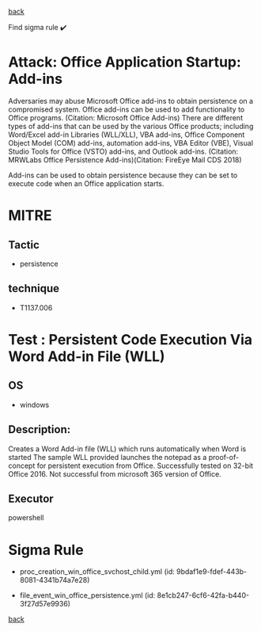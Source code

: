 
[back](../index.md)

Find sigma rule :heavy_check_mark: 

# Attack: Office Application Startup: Add-ins 

Adversaries may abuse Microsoft Office add-ins to obtain persistence on a compromised system. Office add-ins can be used to add functionality to Office programs. (Citation: Microsoft Office Add-ins) There are different types of add-ins that can be used by the various Office products; including Word/Excel add-in Libraries (WLL/XLL), VBA add-ins, Office Component Object Model (COM) add-ins, automation add-ins, VBA Editor (VBE), Visual Studio Tools for Office (VSTO) add-ins, and Outlook add-ins. (Citation: MRWLabs Office Persistence Add-ins)(Citation: FireEye Mail CDS 2018)

Add-ins can be used to obtain persistence because they can be set to execute code when an Office application starts. 

# MITRE
## Tactic
  - persistence


## technique
  - T1137.006


# Test : Persistent Code Execution Via Word Add-in File (WLL)
## OS
  - windows


## Description:
Creates a Word Add-in file (WLL) which runs automatically when Word is started
The sample WLL provided launches the notepad as a proof-of-concept for persistent execution from Office.
Successfully tested on 32-bit Office 2016. Not successful from microsoft 365 version of Office. 


## Executor
powershell

# Sigma Rule
 - proc_creation_win_office_svchost_child.yml (id: 9bdaf1e9-fdef-443b-8081-4341b74a7e28)

 - file_event_win_office_persistence.yml (id: 8e1cb247-6cf6-42fa-b440-3f27d57e9936)



[back](../index.md)
